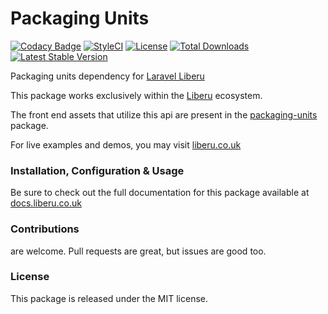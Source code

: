 # Packaging Units

[![Codacy Badge](https://api.codacy.com/project/badge/Grade/28c7bcb0b5d2451783990e0a151f0a44)](https://www.codacy.com/app/laravel-liberu/packaging-units?utm_source=github.com&amp;utm_medium=referral&amp;utm_content=laravel-liberu/packaging-units&amp;utm_campaign=Badge_Grade)
[![StyleCI](https://github.styleci.io/repos/85624363/shield?branch=master)](https://github.styleci.io/repos/85624363)
[![License](https://poser.pugx.org/laravel-liberu/packaging-units/license)](https://packagist.org/packages/laravel-liberu/packaging-units)
[![Total Downloads](https://poser.pugx.org/laravel-liberu/packaging-units/downloads)](https://packagist.org/packages/laravel-liberu/packaging-units)
[![Latest Stable Version](https://poser.pugx.org/laravel-liberu/packaging-units/version)](https://packagist.org/packages/laravel-liberu/packaging-units)

Packaging units dependency for [Laravel Liberu](https://github.com/laravel-liberu/liberu)

This package works exclusively within the [Liberu](https://github.com/laravel-liberu/liberu) ecosystem.

The front end assets that utilize this api are present in the [packaging-units](https://github.com/liberu-ui/packaging-units) package.

For live examples and demos, you may visit [liberu.co.uk](https://www.liberu.co.uk)

### Installation, Configuration & Usage

Be sure to check out the full documentation for this package available at [docs.liberu.co.uk](https://docs.liberu.co.uk/backend/packaging-units.html)

### Contributions

are welcome. Pull requests are great, but issues are good too.

### License

This package is released under the MIT license.
